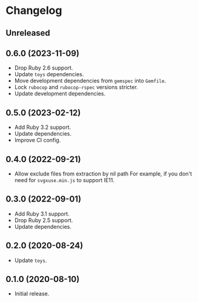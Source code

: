 # Changelog

## Unreleased

## 0.6.0 (2023-11-09)

*   Drop Ruby 2.6 support.
*   Update `toys` dependencies.
*   Move development dependencies from `gemspec` into `Gemfile`.
*   Lock `rubocop` and `rubocop-rspec` versions stricter.
*   Update development dependencies.

## 0.5.0 (2023-02-12)

*   Add Ruby 3.2 support.
*   Update dependencies.
*   Improve CI config.

## 0.4.0 (2022-09-21)

*   Allow exclude files from extraction by nil path
    For example, if you don't need for `svgxuse.min.js` to support IE11.

## 0.3.0 (2022-09-01)

*   Add Ruby 3.1 support.
*   Drop Ruby 2.5 support.
*   Update dependencies.

## 0.2.0 (2020-08-24)

*   Update `toys`.

## 0.1.0 (2020-08-10)

*   Initial release.
